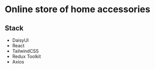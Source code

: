 # Online store of home accessories

## Stack

- DaisyUI
- React
- TailwindCSS
- Redux Toolkit
- Axios
